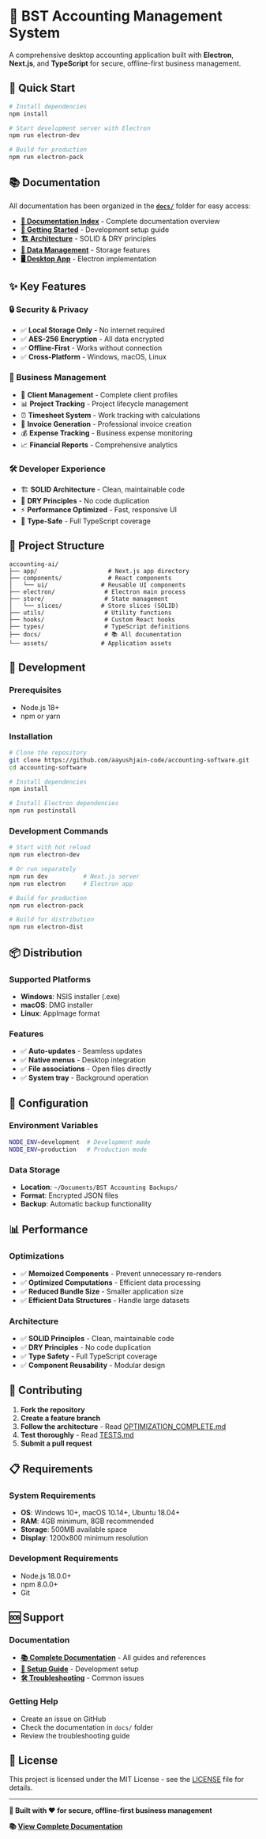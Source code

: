 # 🏢 BST Accounting Management System

A comprehensive desktop accounting application built with **Electron**, **Next.js**, and **TypeScript** for secure, offline-first business management.

## 🚀 **Quick Start**

```bash
# Install dependencies
npm install

# Start development server with Electron
npm run electron-dev

# Build for production
npm run electron-pack
```

## 📚 **Documentation**

All documentation has been organized in the **[`docs/`](./docs/)** folder for easy access:

- **[📖 Documentation Index](./docs/README.md)** - Complete documentation overview
- **[🚀 Getting Started](./docs/ELECTRON_SETUP.md)** - Development setup guide
- **[🏗️ Architecture](./docs/OPTIMIZATION_COMPLETE.md)** - SOLID & DRY principles
- **[💾 Data Management](./docs/CUSTOM_DATA_STORAGE_SUCCESS.md)** - Storage features
- **[🖥️ Desktop App](./docs/ELECTRON_SUCCESS.md)** - Electron implementation

## ✨ **Key Features**

### **🔒 Security & Privacy**
- ✅ **Local Storage Only** - No internet required
- ✅ **AES-256 Encryption** - All data encrypted
- ✅ **Offline-First** - Works without connection
- ✅ **Cross-Platform** - Windows, macOS, Linux

### **💼 Business Management**
- 👥 **Client Management** - Complete client profiles
- 📊 **Project Tracking** - Project lifecycle management
- ⏰ **Timesheet System** - Work tracking with calculations
- 📄 **Invoice Generation** - Professional invoice creation
- 💰 **Expense Tracking** - Business expense monitoring
- 📈 **Financial Reports** - Comprehensive analytics

### **🛠️ Developer Experience**
- 🏗️ **SOLID Architecture** - Clean, maintainable code
- 🔄 **DRY Principles** - No code duplication
- ⚡ **Performance Optimized** - Fast, responsive UI
- 🧪 **Type-Safe** - Full TypeScript coverage

## 📁 **Project Structure**

```
accounting-ai/
├── app/                    # Next.js app directory
├── components/             # React components
│   └── ui/               # Reusable UI components
├── electron/              # Electron main process
├── store/                 # State management
│   └── slices/           # Store slices (SOLID)
├── utils/                 # Utility functions
├── hooks/                 # Custom React hooks
├── types/                 # TypeScript definitions
├── docs/                  # 📚 All documentation
└── assets/               # Application assets
```

## 🚀 **Development**

### **Prerequisites**
- Node.js 18+
- npm or yarn

### **Installation**
```bash
# Clone the repository
git clone https://github.com/aayushjain-code/accounting-software.git
cd accounting-software

# Install dependencies
npm install

# Install Electron dependencies
npm run postinstall
```

### **Development Commands**
```bash
# Start with hot reload
npm run electron-dev

# Or run separately
npm run dev          # Next.js server
npm run electron     # Electron app

# Build for production
npm run electron-pack

# Build for distribution
npm run electron-dist
```

## 📦 **Distribution**

### **Supported Platforms**
- **Windows**: NSIS installer (.exe)
- **macOS**: DMG installer
- **Linux**: AppImage format

### **Features**
- ✅ **Auto-updates** - Seamless updates
- ✅ **Native menus** - Desktop integration
- ✅ **File associations** - Open files directly
- ✅ **System tray** - Background operation

## 🔧 **Configuration**

### **Environment Variables**
```bash
NODE_ENV=development  # Development mode
NODE_ENV=production   # Production mode
```

### **Data Storage**
- **Location**: `~/Documents/BST Accounting Backups/`
- **Format**: Encrypted JSON files
- **Backup**: Automatic backup functionality

## 📊 **Performance**

### **Optimizations**
- ✅ **Memoized Components** - Prevent unnecessary re-renders
- ✅ **Optimized Computations** - Efficient data processing
- ✅ **Reduced Bundle Size** - Smaller application size
- ✅ **Efficient Data Structures** - Handle large datasets

### **Architecture**
- ✅ **SOLID Principles** - Clean, maintainable code
- ✅ **DRY Principles** - No code duplication
- ✅ **Type Safety** - Full TypeScript coverage
- ✅ **Component Reusability** - Modular design

## 🤝 **Contributing**

1. **Fork the repository**
2. **Create a feature branch**
3. **Follow the architecture** - Read [OPTIMIZATION_COMPLETE.md](./docs/OPTIMIZATION_COMPLETE.md)
4. **Test thoroughly** - Read [TESTS.md](./docs/TESTS.md)
5. **Submit a pull request**

## 📋 **Requirements**

### **System Requirements**
- **OS**: Windows 10+, macOS 10.14+, Ubuntu 18.04+
- **RAM**: 4GB minimum, 8GB recommended
- **Storage**: 500MB available space
- **Display**: 1200x800 minimum resolution

### **Development Requirements**
- Node.js 18.0.0+
- npm 8.0.0+
- Git

## 🆘 **Support**

### **Documentation**
- **[📚 Complete Documentation](./docs/README.md)** - All guides and references
- **[🚀 Setup Guide](./docs/ELECTRON_SETUP.md)** - Development setup
- **[🛠️ Troubleshooting](./docs/ELECTRON_FIXED.md)** - Common issues

### **Getting Help**
- Create an issue on GitHub
- Check the documentation in `docs/` folder
- Review the troubleshooting guide

## 📄 **License**

This project is licensed under the MIT License - see the [LICENSE](LICENSE) file for details.

---

**🏢 Built with ❤️ for secure, offline-first business management**

**📚 [View Complete Documentation](./docs/README.md)** 